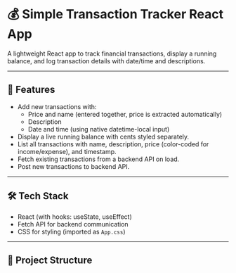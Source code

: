 # 💰 Simple Transaction Tracker React App

A lightweight React app to track financial transactions, display a running balance, and log transaction details with date/time and descriptions.

---

## 🚀 Features

- Add new transactions with:
  - Price and name (entered together, price is extracted automatically)
  - Description
  - Date and time (using native datetime-local input)
- Display a live running balance with cents styled separately.
- List all transactions with name, description, price (color-coded for income/expense), and timestamp.
- Fetch existing transactions from a backend API on load.
- Post new transactions to backend API.

---

## 🛠 Tech Stack

- React (with hooks: useState, useEffect)
- Fetch API for backend communication
- CSS for styling (imported as `App.css`)

---

## 📂 Project Structure



